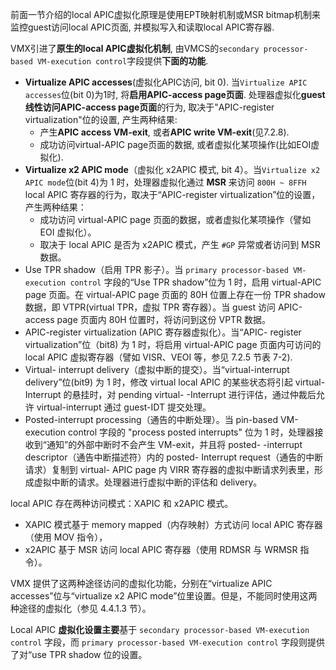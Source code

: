 

前面一节介绍的local APIC虚拟化原理是使用EPT映射机制或MSR bitmap机制来监控guest访问local APIC页面, 并模拟写入和读取local APIC寄存器.

VMX引进了**原生的local APIC虚拟化机制**, 由VMCS的`secondary processor-based VM-execution control`字段提供**下面的功能**.

* **Virtualize APIC accesses**(虚拟化APIC访问, bit 0). 当`Virtualize APIC accesses`位(bit 0)为1时, 将**启用APIC-access page页面**. 处理器虚拟化**guest线性访问APIC-access page页面**的行为, 取决于"APIC-register virtualization"位的设置, 产生两种结果:
    - 产生**APIC access VM-exit**, 或者**APIC write VM-exit**(见7.2.8).
    - 成功访问virtual-APIC page页面的数据, 或者虚拟化某项操作(比如EOI虚拟化).
* **Virtualize x2 APIC mode**（虚拟化 x2APIC 模式, bit 4）。当`Virtualize x2 APIC mode`位(bit 4)为 1 时，处理器虚拟化通过 **MSR** 来访问 `800H ~ 8FFH` local APIC 寄存器的行为，取决于“APIC-register virtualization”位的设置，产生两种结果：
    * 成功访问 virtual-APIC page 页面的数据，或者虚拟化某项操作（譬如 EOI 虚拟化）。
    * 取决于 local APIC 是否为 x2APIC 模式，产生 `#GP` 异常或者访问到 MSR 数据。
* Use TPR shadow（启用 TPR 影子）。当 `primary processor-based VM-execution control` 字段的“Use TPR shadow”位为 1 时，启用 virtual-APIC page 页面。在 virtual-APIC page 页面的 80H 位置上存在一份 TPR shadow 数据，即 VTPR(virtual TPR，虚拟 TPR 寄存器）。当 guest 访问 APIC-access page 页面内 80H 位置时，将访问到这份 VPTR 数据。
* APIC-register virtualization (APIC 寄存器虚拟化）。当“APIC- register virtualization”位（bit8) 为 1 时，将启用 virtual-APIC page 页面内可访问的 local APIC 虚拟寄存器（譬如 VISR、VEOI 等，参见 7.2.5 节表 7-2).
* Virtual- interrupt delivery（虚拟中断的提交）。当“virtual-interrupt delivery”位(bit9) 为 1 时，修改 virtual local APIC 的某些状态将引起 virtual- Interrupt 的悬挂时，对 pending virtual- -Interrupt 进行评估，通过仲裁后允许 virtual-interrupt 通过 guest-IDT 提交处理。
* Posted-interrupt processing（通告的中断处理）。当 pin-based VM-execution control 字段的 "process posted interrupts" 位为 1 时，处理器接收到“通知”的外部中断时不会产生 VM-exit，并且将 posted- -interrupt descriptor（通告中断描述符）内的 posted- Interrupt request（通告的中断请求）复制到 virtual- APIC page 内 VIRR 寄存器的虚拟中断请求列表里，形成虚拟中断的请求。处理器进行虚拟中断的评估和 delivery。

local APIC 存在两种访问模式：XAPIC 和 x2APIC 模式。
* XAPIC 模式基于 memory mapped（内存映射）方式访问 local APIC 寄存器（使用 MOV 指令），
* x2APIC 基于 MSR 访问 local APIC 寄存器（使用 RDMSR 与 WRMSR 指令）。

VMX 提供了这两种途径访问的虚拟化功能，分别在“virtualize APIC accesses”位与“virtualize x2 APIC mode”位里设置。但是，不能同时使用这两种途径的虚拟化（参见 4.4.1.3 节）。

Local APIC **虚拟化设置主要**基于 `secondary processor-based VM-execution control` 字段，而 `primary processor-based VM-execution control` 字段则提供了对“use TPR shadow 位的设置。